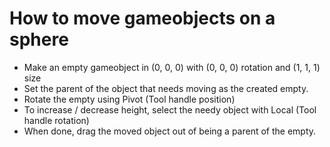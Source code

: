 # How to move gameobjects on a sphere
* Make an empty gameobject in (0, 0, 0) with (0, 0, 0) rotation and (1, 1, 1) size
* Set the parent of the object that needs moving as the created empty.
* Rotate the empty using Pivot (Tool handle position)
* To increase / decrease height, select the needy object with Local (Tool handle rotation)
* When done, drag the moved object out of being a parent of the empty.